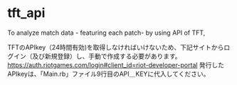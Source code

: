 # tft_api
To analyze match data - featuring each patch- by using API of TFT, 

TFTのAPIkey（24時間有効)を取得しなければいけないため、下記サイトからログイン（及び新規登録）し、手動で作成する必要があります。
https://auth.riotgames.com/login#client_id=riot-developer-portal
発行したAPIkeyは、「Main.rb」ファイル9行目のAPI＿KEYに代入してください。

